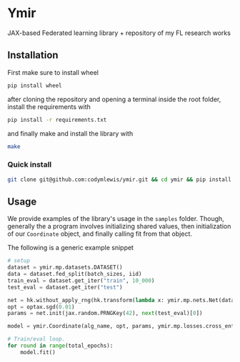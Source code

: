 # Ymir
JAX-based Federated learning library + repository of my FL research works

## Installation
First make sure to install wheel
~~~sh
pip install wheel
~~~

after cloning the repository and opening a terminal inside the root folder, install the requirements with
~~~sh
pip install -r requirements.txt
~~~

and finally make and install the library with
~~~sh
make
~~~

### Quick install
~~~sh
git clone git@github.com:codymlewis/ymir.git && cd ymir && pip install -r requirements.txt && make
~~~

## Usage
We provide examples of the library's usage in the `samples` folder. Though, generally
the a program involves initializing shared values, then initialization of our `Coordinate`
object, and finally calling fit from that object.

The following is a generic example snippet
~~~python
# setup
dataset = ymir.mp.datasets.DATASET()
data = dataset.fed_split(batch_sizes, iid)
train_eval = dataset.get_iter("train", 10_000)
test_eval = dataset.get_iter("test")

net = hk.without_apply_rng(hk.transform(lambda x: ymir.mp.nets.Net(dataset.classes)(x)))
opt = optax.sgd(0.01)
params = net.init(jax.random.PRNGKey(42), next(test_eval)[0])

model = ymir.Coordinate(alg_name, opt, params, ymir.mp.losses.cross_entropy_loss(net, dataset.classes), data)

# Train/eval loop.
for round in range(total_epochs):
    model.fit()
~~~